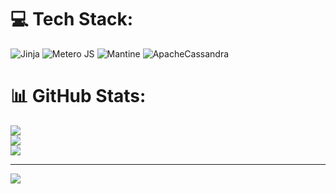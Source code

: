 
# 💻 Tech Stack:
![Jinja](https://img.shields.io/badge/jinja-white.svg?style=for-the-badge&logo=jinja&logoColor=black) ![Metero JS](https://img.shields.io/badge/meteorjs-%23d74c4c.svg?style=for-the-badge&logo=meteor&logoColor=white) ![Mantine](https://img.shields.io/badge/Mantine-ffffff?style=for-the-badge&logo=Mantine&logoColor=339af0) ![ApacheCassandra](https://img.shields.io/badge/cassandra-%231287B1.svg?style=for-the-badge&logo=apache-cassandra&logoColor=white)
# 📊 GitHub Stats:
![](https://github-readme-stats.vercel.app/api?username=Payment&theme=dark&hide_border=false&include_all_commits=false&count_private=false)<br/>
![](https://nirzak-streak-stats.vercel.app/?user=Payment&theme=dark&hide_border=false)<br/>
![](https://github-readme-stats.vercel.app/api/top-langs/?username=Payment&theme=dark&hide_border=false&include_all_commits=false&count_private=false&layout=compact)

---
[![](https://visitcount.itsvg.in/api?id=Payment&icon=0&color=0)](https://visitcount.itsvg.in)

<!-- Proudly created with GPRM ( https://gprm.itsvg.in ) -->
